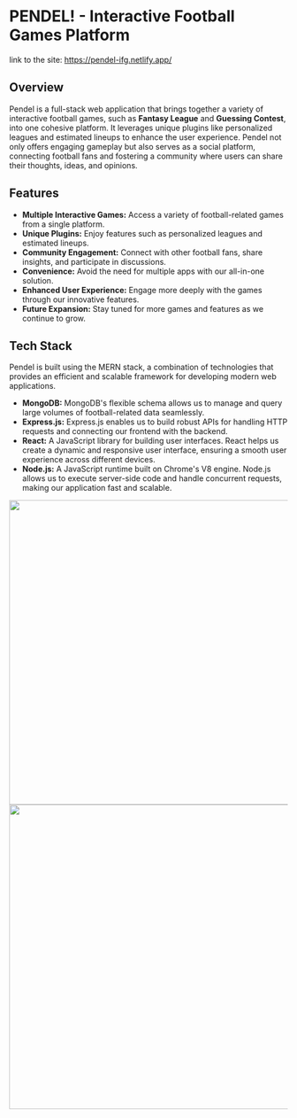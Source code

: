 # PENDEL! - Interactive Football Games Platform

link to the site: https://pendel-ifg.netlify.app/

## Overview

Pendel is a full-stack web application that brings together a variety of interactive football games, such as **Fantasy League** and **Guessing Contest**, into one cohesive platform. It leverages unique plugins like personalized leagues and estimated lineups to enhance the user experience. Pendel not only offers engaging gameplay but also serves as a social platform, connecting football fans and fostering a community where users can share their thoughts, ideas, and opinions.

## Features

- **Multiple Interactive Games:** Access a variety of football-related games from a single platform.
- **Unique Plugins:** Enjoy features such as personalized leagues and estimated lineups.
- **Community Engagement:** Connect with other football fans, share insights, and participate in discussions.
- **Convenience:** Avoid the need for multiple apps with our all-in-one solution.
- **Enhanced User Experience:** Engage more deeply with the games through our innovative features.
- **Future Expansion:** Stay tuned for more games and features as we continue to grow.

## Tech Stack

Pendel is built using the MERN stack, a combination of technologies that provides an efficient and scalable framework for developing modern web applications.

- **MongoDB:** MongoDB's flexible schema allows us to manage and query large volumes of football-related data seamlessly.
- **Express.js:** Express.js enables us to build robust APIs for handling HTTP requests and connecting our frontend with the backend.
- **React:** A JavaScript library for building user interfaces. React helps us create a dynamic and responsive user interface, ensuring a smooth user experience across different devices.
- **Node.js:** A JavaScript runtime built on Chrome's V8 engine. Node.js allows us to execute server-side code and handle concurrent requests, making our application fast and scalable.

<img src="https://github.com/user-attachments/assets/3ec037b3-db35-4479-bb1b-90debd075563" width="550">
<img src="https://github.com/user-attachments/assets/52e42e2a-c4cb-4f94-8973-b89a2f489e30" width="550">

